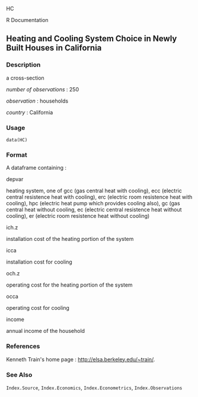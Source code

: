 HC

R Documentation

## Heating and Cooling System Choice in Newly Built Houses in California

### Description

a cross-section

_number of observations_ : 250

_observation_ : households

_country_ : California

### Usage

    data(HC)

### Format

A dataframe containing :

depvar

heating system, one of gcc (gas central heat with cooling), ecc (electric
central resistence heat with cooling), erc (electric room resistence heat with
cooling), hpc (electric heat pump which provides cooling also), gc (gas
central heat without cooling, ec (electric central resistence heat without
cooling), er (electric room resistence heat without cooling)

ich.z

installation cost of the heating portion of the system

icca

installation cost for cooling

och.z

operating cost for the heating portion of the system

occa

operating cost for cooling

income

annual income of the household

### References

Kenneth Train's home page : <http://elsa.berkeley.edu/~train/>.

### See Also

`Index.Source`, `Index.Economics`, `Index.Econometrics`, `Index.Observations`

